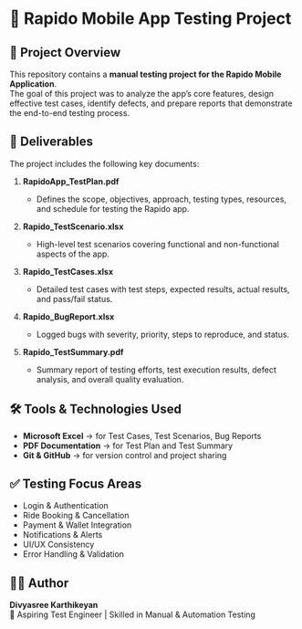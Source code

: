 # 📱 Rapido Mobile App Testing Project

## 📌 Project Overview
This repository contains a **manual testing project for the Rapido Mobile Application**.  
The goal of this project was to analyze the app’s core features, design effective test cases, identify defects, and prepare reports that demonstrate the end-to-end testing process.

## 📂 Deliverables
The project includes the following key documents:

1. **RapidoApp_TestPlan.pdf**  
   - Defines the scope, objectives, approach, testing types, resources, and schedule for testing the Rapido app.

2. **Rapido_TestScenario.xlsx**  
   - High-level test scenarios covering functional and non-functional aspects of the app.

3. **Rapido_TestCases.xlsx**  
   - Detailed test cases with test steps, expected results, actual results, and pass/fail status.

4. **Rapido_BugReport.xlsx**  
   - Logged bugs with severity, priority, steps to reproduce, and status.

5. **Rapido_TestSummary.pdf**  
   - Summary report of testing efforts, test execution results, defect analysis, and overall quality evaluation.

## 🛠 Tools & Technologies Used
- **Microsoft Excel** → for Test Cases, Test Scenarios, Bug Reports  
- **PDF Documentation** → for Test Plan and Test Summary  
- **Git & GitHub** → for version control and project sharing  

## ✅ Testing Focus Areas
- Login & Authentication  
- Ride Booking & Cancellation  
- Payment & Wallet Integration  
- Notifications & Alerts  
- UI/UX Consistency  
- Error Handling & Validation  

## 👩‍💻 Author
**Divyasree Karthikeyan**  
📍 Aspiring Test Engineer | Skilled in Manual & Automation Testing  

